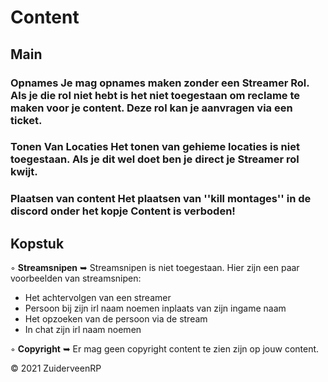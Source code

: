 # Content

## Main

### Opnames Je mag opnames maken zonder een Streamer Rol. Als je die rol niet hebt is het niet toegestaan om reclame te maken voor je content. Deze rol kan je aanvragen via een ticket.

### Tonen Van Locaties Het tonen van gehieme locaties is niet toegestaan. Als je dit wel doet ben je direct je Streamer rol kwijt.

### Plaatsen van content Het plaatsen van ''kill montages'' in de discord onder het kopje Content is verboden!</br>

<h2>Kopstuk</h1>

◦ <b>Streamsnipen</b> ➥ Streamsnipen is niet toegestaan. Hier zijn een paar voorbeelden van streamsnipen:
- Het achtervolgen van een streamer
- Persoon bij zijn irl naam noemen inplaats van zijn ingame naam
- Het opzoeken van de persoon via de stream
- In chat zijn irl naam noemen

◦ <b>Copyright</b> ➥ Er mag geen copyright content te zien zijn op jouw content.

© 2021 ZuiderveenRP
